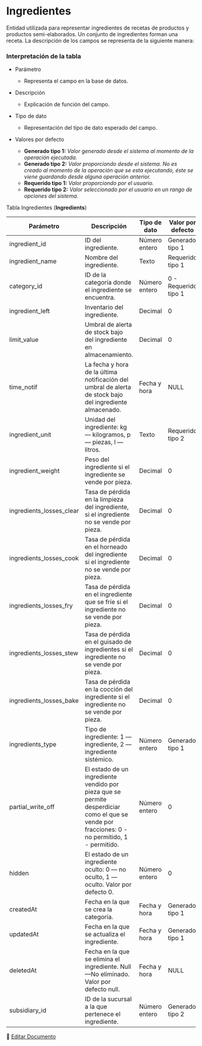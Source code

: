 # Ingredientes

Entidad utilizada para representar ingredientes de recetas de productos y productos semi-elaborados. Un conjunto de ingredientes forman una receta. La descripción de los campos se representa de la siguiente manera:

### Interpretación de la tabla
* Parámetro
    * Representa el campo en la base de datos.

* Descripción
    * Explicación de función del campo.

* Tipo de dato
    * Representación del tipo de dato esperado del campo.

* Valores por defecto
    * **Generado tipo 1:** *Valor generado desde el sistema al momento de la operación ejecutada.* 
    * **Generado tipo 2:** *Valor proporciondo desde el sistema. No es creado al momento de la operación que se esta ejecutando, éste se viene guardando desde alguna operación anterior.*
    * **Requerido tipo 1:** *Valor proporciondo por el usuario.* 
    * **Requerido tipo 2:** *Valor seleccionado por el usuario en un rango de opciones del sistema.* 

Tabla Ingredientes (**Ingredients**)

| Parámetro | Descripción | Tipo de dato | Valor por defecto |
|-|-|-|-|
| ingredient_id | ID del ingrediente. | Número entero | Generado tipo 1|
| ingredient_name | Nombre del ingrediente. | Texto | Requerido tipo 1|
| category_id | ID de la categoría donde el ingrediente se encuentra. | Número entero | 0 - Requerido tipo 1|
| ingredient_left | Inventario del ingrediente. | Decimal | 0 |
| limit_value | Umbral de alerta de stock bajo del ingrediente en almacenamiento. | Decimal | 0 |
| time_notif | La fecha y hora de la última notificación del umbral de alerta de stock bajo del ingrediente almacenado. | Fecha y hora | NULL |
| ingredient_unit | Unidad del ingrediente: kg — kilogramos, p — piezas, l — litros. | Texto | Requerido tipo 2|
| ingredient_weight | Peso del ingrediente si el ingrediente se vende por pieza. | Decimal | 0 |
| ingredients_losses_clear | Tasa de pérdida en la limpieza del ingrediente, si el ingrediente no se vende por pieza. | Decimal | 0 |
| ingredients_losses_cook | Tasa de pérdida en el horneado del ingrediente si el ingrediente no se vende por pieza. | Decimal | 0 |
| ingredients_losses_fry | Tasa de pérdida en el ingrediente que se fríe si el ingrediente no se vende por pieza. | Decimal | 0 |
| ingredients_losses_stew | Tasa de pérdida en el guisado de ingredientes si el ingrediente no se vende por pieza. | Decimal | 0 |
| ingredients_losses_bake | Tasa de pérdida en la cocción del ingrediente si el ingrediente no se vende por pieza. | Decimal | 0 |
| ingredients_type | Tipo de ingrediente: 1 — ingrediente, 2 — ingrediente sistémico. | Número entero | Generado tipo 1|
| partial_write_off | El estado de un ingrediente vendido por pieza que se permite desperdiciar como el que se vende por fracciones: 0 - no permitido, 1 - permitido. | Número entero | 0 |
| hidden | El estado de un ingrediente oculto: 0 — no oculto, 1 — oculto. Valor por defecto 0. | Número entero | 0 |
| createdAt | Fecha en la que se crea la categoría. | Fecha y hora | Generado tipo 1|
| updatedAt | Fecha en la que se actualiza el ingrediente. | Fecha y hora | Generado tipo 1|
| deletedAt | Fecha en la que se elimina el ingrediente. Null—No eliminado. Valor por defecto null. | Fecha y hora | NULL |
| subsidiary_id | ID de la sucursal a la que pertenece el ingrediente. | Número entero | Generado tipo 2|

📝 [Editar Documento](https://github.com/4uRest/documentation)
